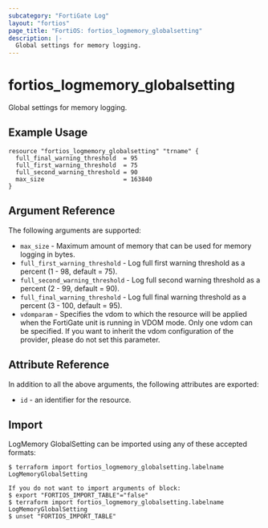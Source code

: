 ```yaml
---
subcategory: "FortiGate Log"
layout: "fortios"
page_title: "FortiOS: fortios_logmemory_globalsetting"
description: |-
  Global settings for memory logging.
---
```


# fortios_logmemory_globalsetting
Global settings for memory logging.

## Example Usage

```hcl
resource "fortios_logmemory_globalsetting" "trname" {
  full_final_warning_threshold  = 95
  full_first_warning_threshold  = 75
  full_second_warning_threshold = 90
  max_size                      = 163840
}
```

## Argument Reference

The following arguments are supported:

* `max_size` - Maximum amount of memory that can be used for memory logging in bytes.
* `full_first_warning_threshold` - Log full first warning threshold as a percent (1 - 98, default = 75).
* `full_second_warning_threshold` - Log full second warning threshold as a percent (2 - 99, default = 90).
* `full_final_warning_threshold` - Log full final warning threshold as a percent (3 - 100, default = 95).
* `vdomparam` - Specifies the vdom to which the resource will be applied when the FortiGate unit is running in VDOM mode. Only one vdom can be specified. If you want to inherit the vdom configuration of the provider, please do not set this parameter.


## Attribute Reference

In addition to all the above arguments, the following attributes are exported:
* `id` - an identifier for the resource.

## Import

LogMemory GlobalSetting can be imported using any of these accepted formats:
```
$ terraform import fortios_logmemory_globalsetting.labelname LogMemoryGlobalSetting

If you do not want to import arguments of block:
$ export "FORTIOS_IMPORT_TABLE"="false"
$ terraform import fortios_logmemory_globalsetting.labelname LogMemoryGlobalSetting
$ unset "FORTIOS_IMPORT_TABLE"
```
